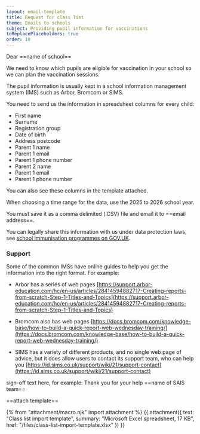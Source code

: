 ```yaml
---
layout: email-template
title: Request for class list
theme: Emails to schools
subject: Providing pupil information for vaccinations
toReplacePlaceholders: true
order: 10
---
```


Dear ==name of school==

We need to know which pupils are eligible for vaccination in your school so we can plan the vaccination sessions.

The pupil information is usually kept in a school information management system (IMS) such as Arbor, Bromcom or SIMS.

You need to send us the information in spreadsheet columns for every child:

- First name
- Surname
- Registration group
- Date of birth
- Address postcode
- Parent 1 name
- Parent 1 email
- Parent 1 phone number
- Parent 2 name
- Parent 1 email
- Parent 1 phone number

You can also see these columns in the template attached.

When choosing a time range for the data, use the 2025 to 2026 school year.

You must save it as a comma delimited (.CSV) file and email it to ==email address==.

You can legally share this information with us under data protection laws, see [school immunisation programmes on GOV.UK](https://www.gov.uk/guidance/data-protection-in-schools/sharing-personal-data#school-immunisation-programmes).

### Support

Some of the common IMSs have online guides to help you get the information into the right format. For example:

- Arbor has a series of web pages
  [https://support.arbor-education.com/hc/en-us/articles/28414594882717-Creating-reports-from-scratch-Step-1-Titles-and-Topics](https://support.arbor-education.com/hc/en-us/articles/28414594882717-Creating-reports-from-scratch-Step-1-Titles-and-Topics)

- Bromcom also has web pages
  [https://docs.bromcom.com/knowledge-base/how-to-build-a-quick-report-web-wednesday-training/](https://docs.bromcom.com/knowledge-base/how-to-build-a-quick-report-web-wednesday-training/)

- SIMS has a variety of different products, and no single web page of advice, but it does allow users to contact its support team, who can help you
  [https://id.sims.co.uk/support/wiki/21/support-contact](https://id.sims.co.uk/support/wiki/21/support-contact)

sign-off text here, for example: Thank you for your help
==name of SAIS team==

==attach template==

{% from "attachment/macro.njk" import attachment %}
{{ attachment({
  text: "Class list import template",
  summary: "Microsoft Excel spreadsheet, 17 KB",
  href: "/files/class-list-import-template.xlsx"
}) }}
